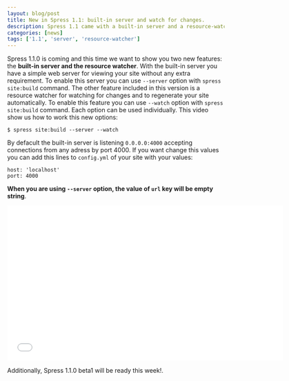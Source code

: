 ```yaml
---
layout: blog/post
title: New in Spress 1.1: built-in server and watch for changes.
description: Spress 1.1 came with a built-in server and a resource-watcher
categories: [news]
tags: ['1.1', 'server', 'resource-watcher']
---
```

Spress 1.1.0 is coming and this time we want to show you two new features:
the **built-in server and the resource watcher**. With the built-in server you 
have a simple web server for viewing your site without any extra requirement.
To enable this server you can use `--server` option with `spress site:build` command.
The other feature included in this version is a resource watcher for watching for
changes and to regenerate your site automatically. To enable this feature you can
use `--watch` option with `spress site:build` command. Each option can be used individually.
This video show us how to work this new options:

```
$ spress site:build --server --watch
```
By defacult the built-in server is listening `0.0.0.0:4000` accepting connections from any adress
by port 4000. If you want change this values you can add this lines to `config.yml` of your site
with your values:

```
host: 'localhost'
port: 4000
```

**When you are using `--server` option, the value of `url` key will be empty string**.

<iframe width="640" height="360" src="//www.youtube.com/embed/-cRgJEH7ZDc?rel=0" frameborder="0" allowfullscreen></iframe>

Additionally, Spress 1.1.0 beta1 will be ready this week!.